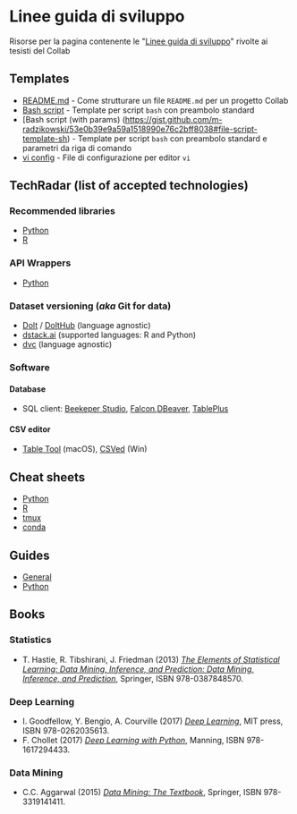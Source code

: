 # Linee guida di sviluppo
Risorse per la pagina contenente le "[Linee guida di sviluppo](http://collab.di.uniba.it/tesi-di-laurea/come-sviluppare-un-progetto-di-tesi/)" rivolte ai tesisti del Collab

## Templates
* [README.md](template/README.md) - Come strutturare un file `README.md` per un progetto Collab
* [Bash script](template/bash-script.sh) - Template per script `bash` con preambolo standard
* [Bash script (with params) (https://gist.github.com/m-radzikowski/53e0b39e9a59a1518990e76c2bff8038#file-script-template-sh) - Template per script `bash` con preambolo standard e parametri da riga di comando
* [vi config](template/.vimrc) - File di configurazione per editor `vi`

## TechRadar (list of accepted technologies)

### Recommended libraries

* [Python](Python/libraries.md)
* [R](R/libraries.md)

### API Wrappers

* [Python](https://github.com/discdiver/list-of-python-api-wrappers)

### Dataset versioning (*aka* Git for data)
* [Dolt](https://github.com/liquidata-inc/dolt) / [DoltHub](https://www.dolthub.com/) (language agnostic)
* [dstack.ai](https://dstack.ai/) (supported languages: R and Python)
* [dvc](https://dvc.org/) (language agnostic)

### Software

#### Database
* SQL client: [Beekeper Studio](https://www.beekeeperstudio.io/), [Falcon](https://github.com/plotly/falcon),[DBeaver](https://dbeaver.io), [TablePlus](https://tableplus.com)

#### CSV editor
* [Table Tool](https://github.com/jakob/TableTool) (macOS), [CSVed](https://csved.sjfrancke.nl/index.html) (Win)

## Cheat sheets

* [Python](Python/cheat-sheets.md)
* [R](R/cheat-sheets.md)
* [tmux](http://atkinsam.com/documents/tmux.pdf)
* [conda](https://docs.conda.io/projects/conda/en/4.6.0/_downloads/52a95608c49671267e40c689e0bc00ca/conda-cheatsheet.pdf)

## Guides

* [General](General/guides.md)
* [Python](Python/guides.md)

## Books

### Statistics
* T. Hastie, R. Tibshirani, J. Friedman (2013) [*The Elements of Statistical Learning: Data Mining, Inference, and Prediction: Data Mining, Inference, and Prediction*](https://www.amazon.it/Elements-Statistical-Learning-Inference-Prediction/dp/0387848576/), Springer, ISBN 978-0387848570.

### Deep Learning
* I. Goodfellow, Y. Bengio, A. Courville (2017) [*Deep Learning*](https://www.amazon.it/Deep-Learning-Ian-Goodfellow/dp/0262035618/), MIT press, ISBN 978-0262035613.
* F. Chollet (2017) [*Deep Learning with Python*](https://www.amazon.it/Deep-Learning-Python-Francois-Chollet/dp/1617294438), Manning, ISBN 978-1617294433.

### Data Mining
* C.C. Aggarwal (2015) [*Data Mining: The Textbook*](https://www.amazon.it/Data-Mining-Textbook-Charu-Aggarwal/dp/3319141414), Springer, ISBN 978-3319141411.
